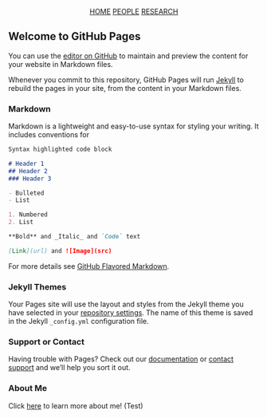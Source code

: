 <div class="button-group">
    <p align="center">
        <a href="https://athiaharon.github.io/" class="button big">HOME</a>
        <a href="https://athiaharon.github.io/about" class="button big">PEOPLE</a>
        <a href="https://athiaharon.github.io/" class="button big">RESEARCH</a>
    </p>
</div>          
    


## Welcome to GitHub Pages

You can use the [editor on GitHub](https://github.com/athiaharon/athiaharon.github.io/edit/main/README.md) to maintain and preview the content for your website in Markdown files.

Whenever you commit to this repository, GitHub Pages will run [Jekyll](https://jekyllrb.com/) to rebuild the pages in your site, from the content in your Markdown files.

### Markdown

Markdown is a lightweight and easy-to-use syntax for styling your writing. It includes conventions for

```markdown
Syntax highlighted code block

# Header 1
## Header 2
### Header 3

- Bulleted
- List

1. Numbered
2. List

**Bold** and _Italic_ and `Code` text

[Link](url) and ![Image](src)
```

For more details see [GitHub Flavored Markdown](https://guides.github.com/features/mastering-markdown/).

### Jekyll Themes

Your Pages site will use the layout and styles from the Jekyll theme you have selected in your [repository settings](https://github.com/athiaharon/athiaharon.github.io/settings/pages). The name of this theme is saved in the Jekyll `_config.yml` configuration file.

### Support or Contact

Having trouble with Pages? Check out our [documentation](https://docs.github.com/categories/github-pages-basics/) or [contact support](https://support.github.com/contact) and we’ll help you sort it out.

### About Me
Click [here](https://athiaharon.github.io/about) to learn more about me! (Test)

